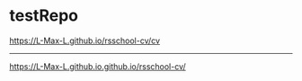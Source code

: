 # testRepo
https://L-Max-L.github.io/rsschool-cv/cv
*****
https://L-Max-L.github.io.github.io/rsschool-cv/